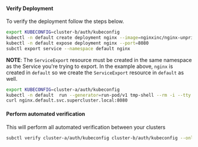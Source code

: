 ####  Verify Deployment
To verify the deployment follow the steps below.

```bash
export KUBECONFIG=cluster-b/auth/kubeconfig
kubectl -n default create deployment nginx --image=nginxinc/nginx-unprivileged:stable-alpine
kubectl -n default expose deployment nginx --port=8080
subctl export service --namespace default nginx
```

**NOTE**: The `ServiceExport` resource must be created in the same namespace as the Service you're trying to export. In the example above, `nginx` is created in `default` so we create the `ServiceExport` resource in `default` as well.

```bash
export KUBECONFIG=cluster-a/auth/kubeconfig
kubectl -n default  run --generator=run-pod/v1 tmp-shell --rm -i --tty --image quay.io/submariner/nettest -- /bin/bash
curl nginx.default.svc.supercluster.local:8080
```

#### Perform automated verification
This will perform all automated verification between your clusters
```bash
subctl verify cluster-a/auth/kubeconfig cluster-b/auth/kubeconfig --only service-discovery,connectivity --verbose
```

